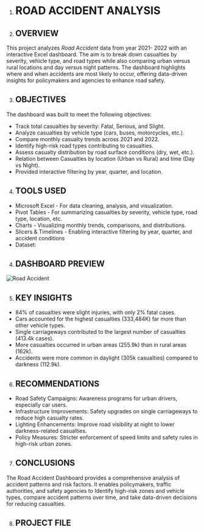 1. # ROAD ACCIDENT ANALYSIS

2. ## OVERVIEW
This project analyzes *Road Accident* data from year 2021- 2022 with an interactive Excel dashboard. The aim is to break down  casualties by severity, vehicle type, and road types while also comparing urban versus rural locations and day versus night patterns. The dashboard highlights where and when accidents are most likely to occur, offering data-driven insights for policymakers and agencies to enhance road safety.

3. ## OBJECTIVES
The dashboard was built to meet the following objectives:
* Track total casualties by severity: Fatal, Serious, and Slight.
* Analyze casualties by vehicle type (cars, buses, motorcycles, etc.).
* Compare monthly casualty trends across 2021 and 2022.
* Identify high-risk road types contributing to casualties.
* Assess casualty distribution by road surface conditions (dry, wet, etc.).
* Relation between Casualties by location (Urban vs Rural) and time (Day vs Night).
* Provided interactive filtering by year, quarter, and location.

4. ## TOOLS USED
* Microsoft Excel - For data cleaning, analysis, and visualization.
* Pivot Tables - For summarizing casualties by severity, vehicle type, road type, location, etc.
* Charts - Visualizing monthly trends, comparisons, and distributions.
* Slicers & Timelines - Enabling interactive filtering by year, quarter, and accident conditions
* Dataset:

4. ## DASHBOARD PREVIEW
![Road Accident](https://github.com/user-attachments/assets/a64cefff-0722-46df-84db-ca6dd38363b1)

5. ## KEY INSIGHTS
* 84% of casualties were slight injuries, with only 2% fatal cases.
* Cars accounted for the highest casualties (333,484K) far more than other vehicle types.
* Single carriageways contributed to the largest number of casualties (413.4k cases).
* More casualties occurred in urban areas (255.9k) than in rural areas (162k).
* Accidents were more common in daylight (305k casualties) compared to darkness (112.9k).

6. ## RECOMMENDATIONS
* Road Safety Campaigns: Awareness programs for urban drivers, especially car users.
* Infrastructure Improvements: Safety upgrades on single carriageways to reduce high casualty rates.
* Lighting Enhancements: Improve road visibility at night to lower darkness-related casualties.
* Policy Measures: Stricter enforcement of speed limits and safety rules in high-risk urban zones.

7. ## CONCLUSIONS
The Road Accident Dashboard provides a comprehensive analysis of accident patterns and risk factors. It enables policymakers, traffic authorities, and safety agencies to Identify high-risk zones and vehicle types, compare accident patterns over time, and take data-driven decisions for reducing casualties.

8. ## PROJECT FILE

